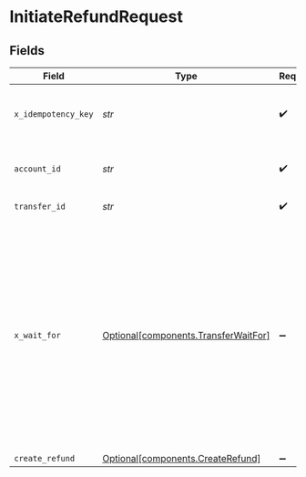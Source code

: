 # InitiateRefundRequest


## Fields

| Field                                                                                                                                                                                                                                                   | Type                                                                                                                                                                                                                                                    | Required                                                                                                                                                                                                                                                | Description                                                                                                                                                                                                                                             |
| ------------------------------------------------------------------------------------------------------------------------------------------------------------------------------------------------------------------------------------------------------- | ------------------------------------------------------------------------------------------------------------------------------------------------------------------------------------------------------------------------------------------------------- | ------------------------------------------------------------------------------------------------------------------------------------------------------------------------------------------------------------------------------------------------------- | ------------------------------------------------------------------------------------------------------------------------------------------------------------------------------------------------------------------------------------------------------- |
| `x_idempotency_key`                                                                                                                                                                                                                                     | *str*                                                                                                                                                                                                                                                   | :heavy_check_mark:                                                                                                                                                                                                                                      | Prevents duplicate refunds from being created.                                                                                                                                                                                                          |
| `account_id`                                                                                                                                                                                                                                            | *str*                                                                                                                                                                                                                                                   | :heavy_check_mark:                                                                                                                                                                                                                                      | The merchant's Moov account ID.                                                                                                                                                                                                                         |
| `transfer_id`                                                                                                                                                                                                                                           | *str*                                                                                                                                                                                                                                                   | :heavy_check_mark:                                                                                                                                                                                                                                      | Identifier for the transfer.                                                                                                                                                                                                                            |
| `x_wait_for`                                                                                                                                                                                                                                            | [Optional[components.TransferWaitFor]](../../models/components/transferwaitfor.md)                                                                                                                                                                      | :heavy_minus_sign:                                                                                                                                                                                                                                      | Optional header that indicates whether to return a synchronous response that includes full transfer and rail-specific details or an <br/>asynchronous response indicating the transfer was created (this is the default response if the header is omitted). |
| `create_refund`                                                                                                                                                                                                                                         | [Optional[components.CreateRefund]](../../models/components/createrefund.md)                                                                                                                                                                            | :heavy_minus_sign:                                                                                                                                                                                                                                      | N/A                                                                                                                                                                                                                                                     |